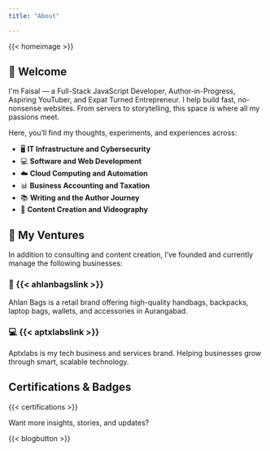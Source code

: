 ```yaml
---
title: "About"

---
```


{{< homeimage >}}

## 👋 Welcome

I'm Faisal — a Full-Stack JavaScript Developer, Author-in-Progress, Aspiring YouTuber, and Expat Turned Entrepreneur. I help build fast, no-nonsense websites. From servers to storytelling, this space is where all my passions meet.

Here, you’ll find my thoughts, experiments, and experiences across:

- 🖥 **IT Infrastructure and Cybersecurity**
- 💻 **Software and Web Development**
- ☁️ **Cloud Computing and Automation**
- 📊 **Business Accounting and Taxation**
- 📚 **Writing and the Author Journey**
- 🎥 **Content Creation and Videography**

## 🧩 My Ventures

In addition to consulting and content creation, I’ve founded and currently manage the following businesses:

### 👜 {{< ahlanbagslink >}}

Ahlan Bags is a retail brand offering high-quality handbags, backpacks, laptop bags, wallets, and accessories in Aurangabad.

### 💻 {{< aptxlabslink >}}

Aptxlabs is my tech business and services brand. Helping businesses grow through smart, scalable technology.

## Certifications & Badges

{{< certifications >}}

Want more insights, stories, and updates?

{{< blogbutton >}}
